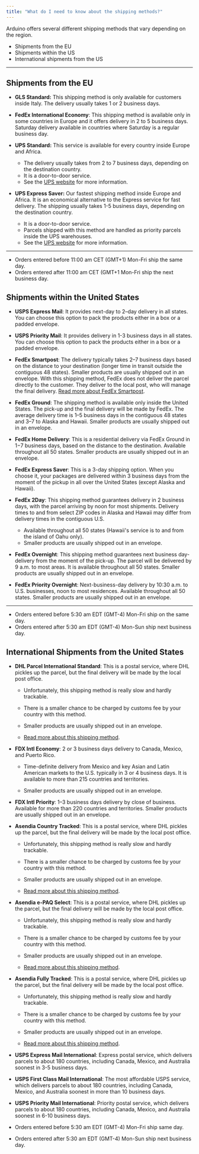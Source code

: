 ```yaml
---
title: "What do I need to know about the shipping methods?"
---
```


Arduino offers several different shipping methods that vary depending on the region.

* Shipments from the EU
* Shipments within the US
* International shipments from the US

---

## Shipments from the EU

* **GLS Standard:** This shipping method is only available for customers inside Italy. The delivery usually takes 1 or 2 business days.

* **FedEx International Economy**: This shipping method is available only in some countries in Europe and it offers delivery in 2 to 5 business days. Saturday delivery available in countries where Saturday is a regular business day.

* **UPS Standard:** This service is available for every country inside Europe and Africa.
  * The delivery usually takes from 2 to 7 business days, depending on the destination country.
  * It is a door-to-door service.
  * See the [UPS website](https://www.ups.com/hu/en/shipping/international/services/standard.page) for more information.

* **UPS Express Saver:** Our fastest shipping method inside Europe and Africa. It is an economical alternative to the Express service for fast delivery. The shipping usually takes 1-5 business days, depending on the destination country.
  * It is a door-to-door service.
  * Parcels shipped with this method are handled as priority parcels inside the UPS warehouses.
  * See the [UPS website](https://www.ups.com/hu/en/shipping/international/services/express-saver.page) for more information.

---

* Orders entered before 11:00 am CET (GMT+1) Mon-Fri ship the same day.
* Orders entered after 11:00 am CET (GMT+1 Mon-Fri ship the next business day.

## Shipments within the United States

* **USPS Express Mail**: It provides next-day to 2–day delivery in all states. You can choose this option to pack the products either in a box or a padded envelope.

* **USPS Priority Mail**: It provides delivery in 1-3 business days in all states. You can choose this option to pack the products either in a box or a padded envelope.

* **FedEx Smartpost**: The delivery typically takes 2–7 business days based on the distance to your destination (longer time in transit outside the contiguous 48 states). Smaller products are usually shipped out in an envelope.
With this shipping method, FedEx does not deliver the parcel directly to the customer. They deliver to the local post, who will manage the final delivery. [Read more about FedEx Smartpost](https://support.arduino.cc/hc/en-us/articles/360018392860-About-FedEx-Smartpost).

* **FedEx Ground**: The shipping method is available only inside the United States. The pick-up and the final delivery will be made by FedEx. The average delivery time is 1–5 business days in the contiguous 48 states and 3–7 to Alaska and Hawaii. Smaller products are usually shipped out in an envelope.

* **FedEx Home Delivery**: This is a residential delivery via FedEx Ground in 1−7 business days, based on the distance to the destination. Available throughout all 50 states. Smaller products are usually shipped out in an envelope.

* **FedEx Express Saver**: This is a 3-day shipping option. When you choose it, your packages are delivered within 3 business days from the moment of the pickup in all over the United States (except Alaska and Hawaii).

* **FedEx 2Day**: This shipping method guarantees delivery in 2 business days, with the parcel arriving by noon for most shipments. Delivery times to and from select ZIP codes in Alaska and Hawaii may differ from delivery times in the contiguous U.S.
  * Available throughout all 50 states (Hawaii's service is to and from the island of Oahu only).
  * Smaller products are usually shipped out in an envelope.

* **FedEx Overnight**: This shipping method guarantees next business day-delivery from the moment of the pick-up. The parcel will be delivered by 9 a.m. to most areas. It is available throughout all 50 states. Smaller products are usually shipped out in an envelope.

* **FedEx Priority Overnight**: Next-business-day delivery by 10:30 a.m. to U.S. businesses, noon to most residences. Available throughout all 50 states. Smaller products are usually shipped out in an envelope.

---

* Orders entered before 5:30 am EDT (GMT-4) Mon-Fri ship on the same day.
* Orders entered after 5:30 am EDT (GMT-4) Mon-Sun ship next business day.

## International Shipments from the United States

* **DHL Parcel International Standard**: This is a postal service, where DHL pickles up the parcel, but the final delivery will be made by the local post office.

  * Unfortunately, this shipping method is really slow and hardly trackable.

  * There is a smaller chance to be charged by customs fee by your country with this method.

  * Smaller products are usually shipped out in an envelope.

  * [Read more about this shipping method](https://support.arduino.cc/hc/en-us/articles/360016495719).

* **FDX Intl Economy**: 2 or 3 business days delivery to Canada, Mexico, and Puerto Rico.

  * Time-definite delivery from Mexico and key Asian and Latin American markets to the U.S. typically in 3 or 4 business days. It is available to more than 215 countries and territories.

  * Smaller products are usually shipped out in an envelope.

* **FDX Intl Priority**: 1–3 business days delivery by close of business. Available for more than 220 countries and territories. Smaller products are usually shipped out in an envelope.

* **Asendia Country Tracked**: This is a postal service, where DHL pickles up the parcel, but the final delivery will be made by the local post office.

  * Unfortunately, this shipping method is really slow and hardly trackable.

  * There is a smaller chance to be charged by customs fee by your country with this method.

  * Smaller products are usually shipped out in an envelope.

  * [Read more about this shipping method](https://support.arduino.cc/hc/en-us/articles/360016495719).

* **Asendia e-PAQ Select**: This is a postal service, where DHL pickles up the parcel, but the final delivery will be made by the local post office.

  * Unfortunately, this shipping method is really slow and hardly trackable.

  * There is a smaller chance to be charged by customs fee by your country with this method.

  * Smaller products are usually shipped out in an envelope.

  * [Read more about this shipping method](https://support.arduino.cc/hc/en-us/articles/360016495719).

* **Asendia Fully Tracked**: This is a postal service, where DHL pickles up the parcel, but the final delivery will be made by the local post office.

  * Unfortunately, this shipping method is really slow and hardly trackable.

  * There is a smaller chance to be charged by customs fee by your country with this method.

  * Smaller products are usually shipped out in an envelope.

  * [Read more about this shipping method](https://support.arduino.cc/hc/en-us/articles/360016495719).

* **USPS Express Mail International**: Express postal service, which delivers parcels to about 180 countries, including Canada, Mexico, and Australia soonest in 3-5 business days.

* **USPS First Class Mail International**: The most affordable USPS service, which delivers parcels to about 180 countries, including Canada, Mexico, and Australia soonest in more than 10 business days.

* **USPS Priority Mail International**: Priority postal service, which delivers parcels to about 180 countries, including Canada, Mexico, and Australia soonest in 6-10 business days.

* Orders entered before 5:30 am EDT (GMT-4) Mon-Fri ship same day.
* Orders entered after 5:30 am EDT (GMT-4) Mon-Sun ship next business day.
